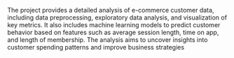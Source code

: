 The project provides a detailed analysis of e-commerce customer data, including data preprocessing, exploratory data analysis, and visualization of key metrics. It also includes machine learning models to predict customer behavior based on features such as average session length, time on app, and length of membership. The analysis aims to uncover insights into customer spending patterns and improve business strategies
